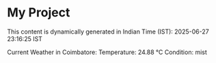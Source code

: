 # My Project

This content is dynamically generated in Indian Time (IST): 2025-06-27 23:16:25 IST


Current Weather in Coimbatore:
Temperature: 24.88 °C
Condition: mist
